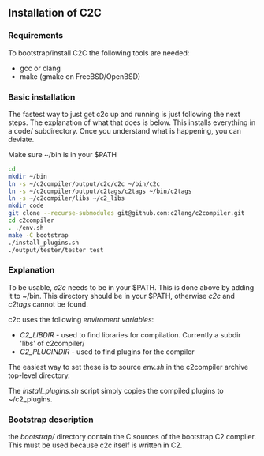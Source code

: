 ## Installation of C2C

### Requirements

To bootstrap/install C2C the following tools are needed:

* gcc or clang
* make (gmake on FreeBSD/OpenBSD)

### Basic installation

The fastest way to just get c2c up and running is just following the
next steps. The explanation of what that does is below. This installs
everything in a code/ subdirectory. Once you understand what is happening,
you can deviate.

Make sure ~/bin is in your $PATH

```bash
cd
mkdir ~/bin
ln -s ~/c2compiler/output/c2c/c2c ~/bin/c2c
ln -s ~/c2compiler/output/c2tags/c2tags ~/bin/c2tags
ln -s ~/c2compiler/libs ~/c2_libs
mkdir code
git clone --recurse-submodules git@github.com:c2lang/c2compiler.git
cd c2compiler
. ./env.sh
make -C bootstrap
./install_plugins.sh
./output/tester/tester test
```

### Explanation

To be usable, *c2c* needs to be in your $PATH. This is done above by adding it to ~/bin. This
directory should be in your $PATH, otherwise *c2c* and *c2tags* cannot be found.

c2c uses the following _enviroment variables_:

* _C2_LIBDIR_ - used to find libraries for compilation. Currently a subdir 'libs' of c2compiler/
* _C2_PLUGINDIR_ - used to find plugins for the compiler

The easiest way to set these is to source *env.sh* in the c2compiler archive top-level directory.

The _install_plugins.sh_ script simply copies the compiled plugins to ~/c2_plugins.


### Bootstrap description

the _bootstrap/_ directory contain the C sources of the bootstrap C2 compiler. This must be
used because c2c itself is written in C2.

